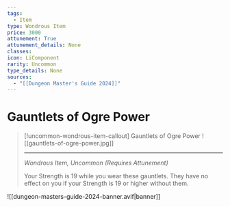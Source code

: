 ```yaml
---
tags:
  - Item
type: Wondrous Item
price: 3000
attunement: True
attunement_details: None
classes:
icon: LiComponent
rarity: Uncommon
type_details: None
sources: 
  - "[[Dungeon Master's Guide 2024]]"
---
```

# Gauntlets of Ogre Power
>[!uncommon-wondrous-item-callout] Gauntlets of Ogre Power
>![[gauntlets-of-ogre-power.jpg]]
>
>- - -
>_Wondrous Item, Uncommon (Requires Attunement)_
>
>Your Strength is 19 while you wear these gauntlets. They have no effect on you if your Strength is 19 or higher without them.
>


![[dungeon-masters-guide-2024-banner.avif|banner]]